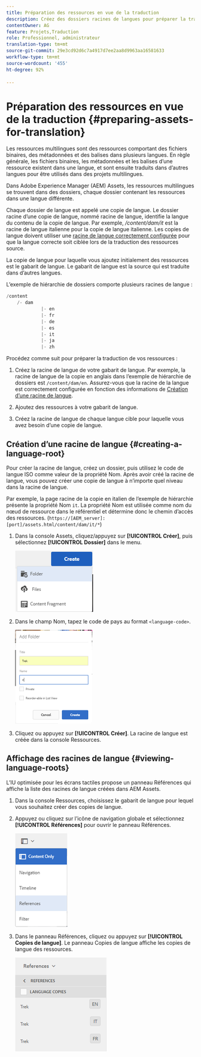 ```yaml
---
title: Préparation des ressources en vue de la traduction
description: Créez des dossiers racines de langues pour préparer la traduction de ressources multilingues.
contentOwner: AG
feature: Projets,Traduction
role: Professionnel, administrateur
translation-type: tm+mt
source-git-commit: 29e3cd92d6c7a4917d7ee2aa8d9963aa16581633
workflow-type: tm+mt
source-wordcount: '455'
ht-degree: 92%

---
```



# Préparation des ressources en vue de la traduction {#preparing-assets-for-translation}

Les ressources multilingues sont des ressources comportant des fichiers binaires, des métadonnées et des balises dans plusieurs langues. En règle générale, les fichiers binaires, les métadonnées et les balises d’une ressource existent dans une langue, et sont ensuite traduits dans d’autres langues pour être utilisés dans des projets multilingues.

Dans Adobe Experience Manager (AEM) Assets, les ressources multilingues se trouvent dans des dossiers, chaque dossier contenant les ressources dans une langue différente.

Chaque dossier de langue est appelé une copie de langue. Le dossier racine d’une copie de langue, nommé racine de langue, identifie la langue du contenu de la copie de langue. Par exemple, */content/dam/it* est la racine de langue italienne pour la copie de langue italienne. Les copies de langue doivent utiliser une [racine de langue correctement configurée](preparing-assets-for-translation.md#creating-a-language-root) pour que la langue correcte soit ciblée lors de la traduction des ressources source.

La copie de langue pour laquelle vous ajoutez initialement des ressources est le gabarit de langue. Le gabarit de langue est la source qui est traduite dans d’autres langues.

L’exemple de hiérarchie de dossiers comporte plusieurs racines de langue :

```java
/content
    /- dam
             |- en
             |- fr
             |- de
             |- es
             |- it
             |- ja
             |- zh
```

Procédez comme suit pour préparer la traduction de vos ressources :

1. Créez la racine de langue de votre gabarit de langue. Par exemple, la racine de langue de la copie en anglais dans l’exemple de hiérarchie de dossiers est `/content/dam/en`. Assurez-vous que la racine de la langue est correctement configurée en fonction des informations de [Création d’une racine de langue](preparing-assets-for-translation.md#creating-a-language-root).

1. Ajoutez des ressources à votre gabarit de langue.
1. Créez la racine de langue de chaque langue cible pour laquelle vous avez besoin d’une copie de langue.

## Création d’une racine de langue {#creating-a-language-root}

Pour créer la racine de langue, créez un dossier, puis utilisez le code de langue ISO comme valeur de la propriété Nom. Après avoir créé la racine de langue, vous pouvez créer une copie de langue à n’importe quel niveau dans la racine de langue.

Par exemple, la page racine de la copie en italien de l’exemple de hiérarchie présente la propriété Nom `it`. La propriété Nom est utilisée comme nom du nœud de ressource dans le référentiel et détermine donc le chemin d’accès des ressources. (`https://[AEM_server]:[port]/assets.html/content/dam/it/*`)

1. Dans la console Assets, cliquez/appuyez sur **[!UICONTROL Créer]**, puis sélectionnez **[!UICONTROL Dossier]** dans le menu.

   ![chlimage_1-120](assets/chlimage_1-120.png)

1. Dans le champ Nom, tapez le code de pays au format `<language-code>`.

   ![chlimage_1-121](assets/chlimage_1-121.png)

1. Cliquez ou appuyez sur **[!UICONTROL Créer]**. La racine de langue est créée dans la console Ressources.

## Affichage des racines de langue {#viewing-language-roots}

L’IU optimisée pour les écrans tactiles propose un panneau Références qui affiche la liste des racines de langue créées dans AEM Assets.

1. Dans la console Ressources, choisissez le gabarit de langue pour lequel vous souhaitez créer des copies de langue.
1. Appuyez ou cliquez sur l’icône de navigation globale et sélectionnez **[!UICONTROL Références]** pour ouvrir le panneau Références.

   ![chlimage_1-122](assets/chlimage_1-122.png)

1. Dans le panneau Références, cliquez ou appuyez sur **[!UICONTROL Copies de langue]**. Le panneau Copies de langue affiche les copies de langue des ressources.

   ![chlimage_1-123](assets/chlimage_1-123.png)

